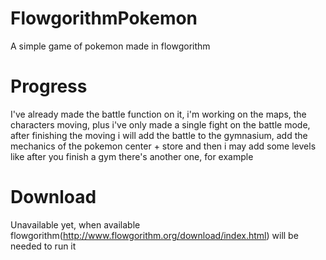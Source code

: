 # FlowgorithmPokemon
A simple game of pokemon made in flowgorithm
# Progress
I've already made the battle function on it, i'm working on the maps, the characters moving, plus i've only made a single fight on the battle mode, after finishing the moving i will add the battle to the gymnasium, add the mechanics of the pokemon center + store and then i may add some levels like after you finish a gym there's another one, for example
# Download
Unavailable yet, when available flowgorithm(http://www.flowgorithm.org/download/index.html) will be needed to run it
